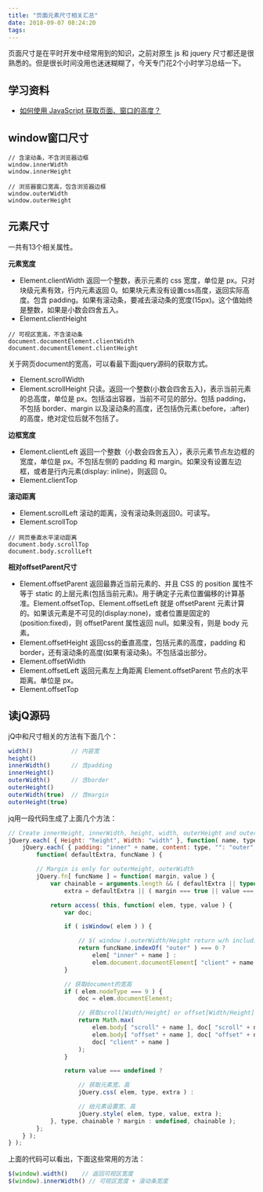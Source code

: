 ```yaml
---
title: "页面元素尺寸相关汇总"
date: 2018-09-07 08:24:20
tags:
---
```


页面尺寸是在平时开发中经常用到的知识，之前对原生 js 和 jquery 尺寸都还是很熟悉的。但是很长时间没用也迷迷糊糊了，今天专门花2个小时学习总结一下。

## 学习资料

- [如何使用 JavaScript 获取页面、窗口的高度？](https://www.zhihu.com/question/20816879)

## window窗口尺寸

```
// 含滚动条，不含浏览器边框
window.innerWidth
window.innerHeight

// 浏览器窗口宽高，包含浏览器边框
window.outerWidth
window.outerHeight
```

## 元素尺寸

一共有13个相关属性。

**元素宽度**
- Element.clientWidth 返回一个整数，表示元素的 css 宽度，单位是 px。只对块级元素有效，行内元素返回 0。如果块元素没有设置css高度，返回实际高度。包含 padding。如果有滚动条，要减去滚动条的宽度(15px)。这个值始终是整数，如果是小数会四舍五入。
- Element.clientHeight

```
// 可视区宽高，不含滚动条
document.documentElement.clientWidth
document.documentElement.clientHeight
```

关于网页document的宽高，可以看最下面jquery源码的获取方式。

- Element.scrollWidth
- Element.scrollHeight 只读。返回一个整数(小数会四舍五入)，表示当前元素的总高度，单位是 px。包括溢出容器，当前不可见的部分。包括 padding，不包括 border、margin 以及滚动条的高度，还包括伪元素(:before，:after)的高度，绝对定位后就不包括了。

**边框宽度**
- Element.clientLeft 返回一个整数（小数会四舍五入），表示元素节点左边框的宽度，单位是 px。不包括左侧的 padding 和 margin。如果没有设置左边框，或者是行内元素(display: inline)，则返回 0。
- Element.clientTop

**滚动距离**
- Element.scrollLeft 滚动的距离，没有滚动条则返回0。可读写。
- Element.scrollTop

```
// 网页垂直水平滚动距离
document.body.scrollTop
document.body.scrollLeft
```

**相对offsetParent尺寸**
- Element.offsetParent 返回最靠近当前元素的、并且 CSS 的 position 属性不等于 static 的上层元素(包括当前元素)。用于确定子元素位置偏移的计算基准。Element.offsetTop、Element.offsetLeft 就是 offsetParent 元素计算的。如果该元素是不可见的(display:none)，或者位置是固定的(position:fixed)，则 offsetParent 属性返回 null。如果没有，则是 body 元素。
- Element.offsetHeight 返回css的垂直高度，包括元素的高度，padding 和 border，还有滚动条的高度(如果有滚动条)。不包括溢出部分。
- Element.offsetWidth
- Element.offsetLeft 返回元素左上角距离 Element.offsetParent 节点的水平距离。单位是 px。
- Element.offsetTop


## 读jQ源码

jQ中和尺寸相关的方法有下面几个：

```javascript
width()           // 内容宽
height()
innerWidth()      // 含padding
innerHeight()
outerWidth()      // 含border
outerHeight()
outerWidth(true)  // 含margin
outerHeight(true)
```

jq用一段代码生成了上面几个方法：


```javascript
// Create innerHeight, innerWidth, height, width, outerHeight and outerWidth methods
jQuery.each( { Height: "height", Width: "width" }, function( name, type ) {
	jQuery.each( { padding: "inner" + name, content: type, "": "outer" + name },
		function( defaultExtra, funcName ) {

		// Margin is only for outerHeight, outerWidth
		jQuery.fn[ funcName ] = function( margin, value ) {
			var chainable = arguments.length && ( defaultExtra || typeof margin !== "boolean" ),
				extra = defaultExtra || ( margin === true || value === true ? "margin" : "border" );

			return access( this, function( elem, type, value ) {
				var doc;

				if ( isWindow( elem ) ) {

					// $( window ).outerWidth/Height return w/h including scrollbars (gh-1729)
					return funcName.indexOf( "outer" ) === 0 ?
						elem[ "inner" + name ] :
						elem.document.documentElement[ "client" + name ];
				}

				// 获取document的宽高
				if ( elem.nodeType === 9 ) {
					doc = elem.documentElement;

					// 获取scroll[Width/Height] or offset[Width/Height] or client[Width/Height]中的最大值
					return Math.max(
						elem.body[ "scroll" + name ], doc[ "scroll" + name ],
						elem.body[ "offset" + name ], doc[ "offset" + name ],
						doc[ "client" + name ]
					);
				}

				return value === undefined ?

					// 获取元素宽、高
					jQuery.css( elem, type, extra ) :

					// 给元素设置宽、高
					jQuery.style( elem, type, value, extra );
			}, type, chainable ? margin : undefined, chainable );
		};
	} );
} );
```

上面的代码可以看出，下面这些常用的方法：

```javascript
$(window).width()    // 返回可视区宽度
$(window).innerWidth() // 可视区宽度 + 滚动条宽度
```


